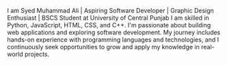 I am Syed Muhammad Ali |
Aspiring Software Developer |
Graphic Design Enthusiast |
BSCS Student at University of Central Punjab
I am skilled in Python, JavaScript, HTML, CSS, and C++. I'm passionate about building web applications and exploring software development. My journey includes hands-on experience with programming languages and technologies, and I continuously seek opportunities to grow and apply my knowledge in real-world projects.
